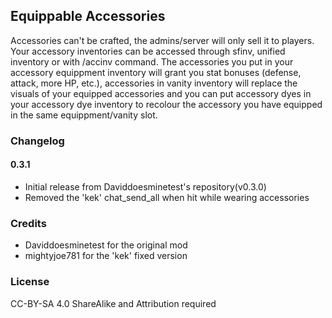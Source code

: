 ## Equippable Accessories

Accessories can't be crafted, the admins/server will only sell it to players. Your accessory inventories can be accessed through sfinv, unified inventory or with /accinv command. The accessories you put in your accessory equippment inventory will grant you stat bonuses (defense, attack, more HP, etc.), accessories in vanity inventory will replace the visuals of your equipped accessories and you can put accessory dyes in your accessory dye inventory to recolour the accessory you have equipped in the same equippment/vanity slot.


### Changelog

#### 0.3.1

* Initial release from Daviddoesminetest's repository(v0.3.0)
* Removed the 'kek' chat_send_all when hit while wearing accessories


### Credits

* Daviddoesminetest for the original mod
* mightyjoe781 for the 'kek' fixed version

### License

CC-BY-SA 4.0
ShareAlike and Attribution required
